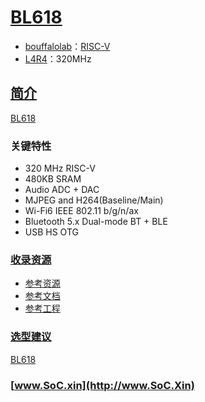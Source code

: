 ﻿# [BL618](https://doc.soc.xin/BL618)

* [bouffalolab](https://www.bouffalolab.com/)：[RISC-V](https://doc.soc.xin/architecture/riscv)
* [L4R4](https://doc.soc.xin/architecture/level.html)：320MHz

## [简介](https://doc.soc.xin/BL618)

[BL618](https://www.bouffalolab.com/)

### 关键特性

* 320 MHz RISC-V
* 480KB SRAM
* Audio ADC + DAC
* MJPEG and H264(Baseline/Main)
* Wi-Fi6 IEEE 802.11 b/g/n/ax
* Bluetooth 5.x Dual-mode BT + BLE
* USB HS OTG

### [收录资源](https://github.com/SoCXin/BL618)

* [参考资源](src/)
* [参考文档](docs/)
* [参考工程](project/)

### [选型建议](https://github.com/SoCXin)

[BL618](https://github.com/SoCXin/BL618)

### [www.SoC.xin](http://www.SoC.Xin)
